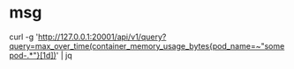 # msg
curl -g 'http://127.0.0.1:20001/api/v1/query?query=max_over_time(container_memory_usage_bytes{pod_name=~"somepod-.*"}[1d])' | jq
